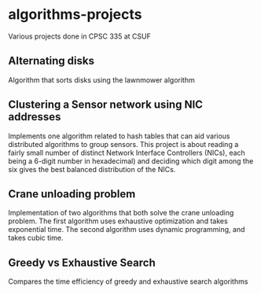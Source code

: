 # algorithms-projects

Various projects done in CPSC 335 at CSUF

## Alternating disks
Algorithm that sorts disks using the lawnmower algorithm

## Clustering a Sensor network using NIC addresses
Implements one algorithm related to hash tables that can aid various distributed algorithms to group sensors. This project is about reading a fairly small number of distinct Network Interface Controllers (NICs), each being a 6-digit number in hexadecimal) and deciding which digit among the six gives the best balanced distribution of the NICs.

## Crane unloading problem
Implementation of two algorithms that both solve the crane unloading problem. The first algorithm uses exhaustive optimization and takes exponential time. The second algorithm uses dynamic programming, and takes cubic time.

## Greedy vs Exhaustive Search
Compares the time efficiency of greedy and exhaustive search algorithms 

